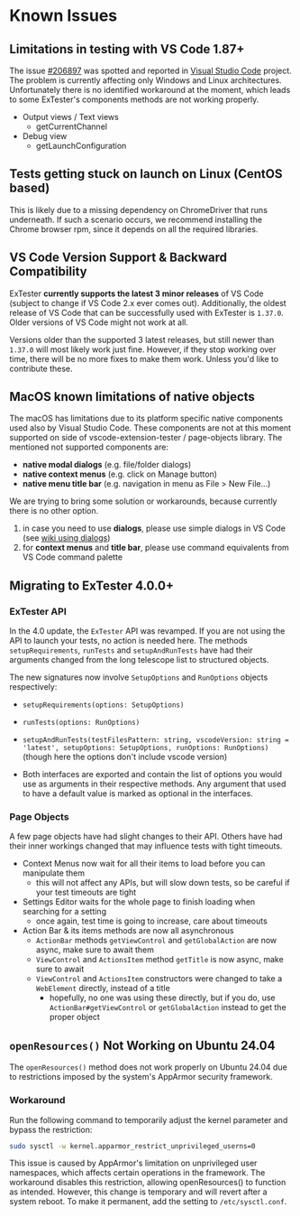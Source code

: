 # Known Issues

## Limitations in testing with VS Code 1.87+

The issue [#206897](https://github.com/microsoft/vscode/issues/206897) was spotted and reported in [Visual Studio Code](https://github.com/microsoft/vscode) project. The problem is currently affecting only Windows and Linux architectures. Unfortunately there is no identified workaround at the moment, which leads to some ExTester's components methods are not working properly.

- Output views / Text views
  - getCurrentChannel
- Debug view
  - getLaunchConfiguration

## Tests getting stuck on launch on Linux (CentOS based)

This is likely due to a missing dependency on ChromeDriver that runs underneath. If such a scenario occurs, we recommend installing the Chrome browser rpm, since it depends on all the required libraries.

## VS Code Version Support & Backward Compatibility

ExTester **currently supports the latest 3 minor releases** of VS Code (subject to change if VS Code 2.x ever comes out). Additionally, the oldest release of VS Code that can be successfully used with ExTester is `1.37.0`. Older versions of VS Code might not work at all.

Versions older than the supported 3 latest releases, but still newer than `1.37.0` will most likely work just fine. However, if they stop working over time, there will be no more fixes to make them work. Unless you'd like to contribute these.

## MacOS known limitations of native objects

The macOS has limitations due to its platform specific native components used also by Visual Studio Code. These components are not at this moment supported on side of vscode-extension-tester / page-objects library. The mentioned not supported components are:

- **native modal dialogs** (e.g. file/folder dialogs)
- **native context menus** (e.g. click on Manage button)
- **native menu title bar** (e.g. navigation in menu as File > New File...)

We are trying to bring some solution or workarounds, because currently there is no other option.

1. in case you need to use **dialogs**, please use simple dialogs in VS Code (see [wiki using dialogs](https://github.com/redhat-developer/vscode-extension-tester/wiki#using-dialogs))
2. for **context menus** and **title bar**, please use command equivalents from VS Code command palette

## Migrating to ExTester 4.0.0+

### ExTester API

In the 4.0 update, the `ExTester` API was revamped. If you are not using the API to launch your tests, no action is needed here.
The methods `setupRequirements`, `runTests` and `setupAndRunTests` have had their arguments changed from the long telescope list to structured objects.

The new signatures now involve `SetupOptions` and `RunOptions` objects respectively:

- `setupRequirements(options: SetupOptions)`
- `runTests(options: RunOptions)`
- `setupAndRunTests(testFilesPattern: string, vscodeVersion: string = 'latest', setupOptions: SetupOptions, runOptions: RunOptions)` (though here the options don't include vscode version)

- Both interfaces are exported and contain the list of options you would use as arguments in their respective methods. Any argument that used to have a default value is marked as optional in the interfaces.

### Page Objects

A few page objects have had slight changes to their API. Others have had their inner workings changed that may influence tests with tight timeouts.

- Context Menus now wait for all their items to load before you can manipulate them
  - this will not affect any APIs, but will slow down tests, so be careful if your test timeouts are tight
- Settings Editor waits for the whole page to finish loading when searching for a setting
  - once again, test time is going to increase, care about timeouts
- Action Bar & its items methods are now all asynchronous
  - `ActionBar` methods `getViewControl` and `getGlobalAction` are now async, make sure to await them
  - `ViewControl` and `ActionsItem` method `getTitle` is now async, make sure to await
  - `ViewControl` and `ActionsItem` constructors were changed to take a `WebElement` directly, instead of a title
    - hopefully, no one was using these directly, but if you do, use `ActionBar#getViewControl` or `getGlobalAction` instead to get the proper object

## `openResources()` Not Working on Ubuntu 24.04

The `openResources()` method does not work properly on Ubuntu 24.04 due to restrictions imposed by the system's AppArmor security framework.

### Workaround

Run the following command to temporarily adjust the kernel parameter and bypass the restriction:

```bash
sudo sysctl -w kernel.apparmor_restrict_unprivileged_userns=0
```

This issue is caused by AppArmor's limitation on unprivileged user namespaces, which affects certain operations in the framework. The workaround disables this restriction, allowing openResources() to function as intended. However, this change is temporary and will revert after a system reboot. To make it permanent, add the setting to `/etc/sysctl.conf`.
